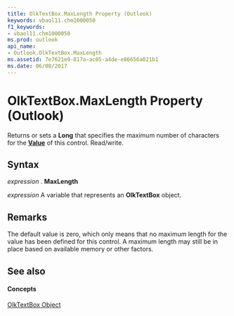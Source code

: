 ```yaml
---
title: OlkTextBox.MaxLength Property (Outlook)
keywords: vbaol11.chm1000050
f1_keywords:
- vbaol11.chm1000050
ms.prod: outlook
api_name:
- Outlook.OlkTextBox.MaxLength
ms.assetid: 7e7621e9-817a-ac05-a4de-e86656a021b1
ms.date: 06/08/2017
---
```



# OlkTextBox.MaxLength Property (Outlook)

Returns or sets a  **Long** that specifies the maximum number of characters for the **[Value](olktextbox-value-property-outlook.md)** of this control. Read/write.


## Syntax

 _expression_ . **MaxLength**

 _expression_ A variable that represents an **OlkTextBox** object.


## Remarks

The default value is zero, which only means that no maximum length for the value has been defined for this control. A maximum length may still be in place based on available memory or other factors.


## See also


#### Concepts


[OlkTextBox Object](olktextbox-object-outlook.md)

